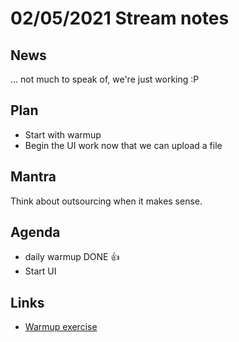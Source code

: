 # 02/05/2021 Stream notes

## News

... not much to speak of, we're just working :P 

## Plan

- Start with warmup
- Begin the UI work now that we can upload a file

## Mantra

Think about outsourcing when it makes sense.

## Agenda

- daily warmup DONE 👍
- Start UI

## Links

- [Warmup exercise](https://purelyfunctional.tv/issues/purelyfunctional-tv-newsletter-412-module-depth-is-bogus/)

  
